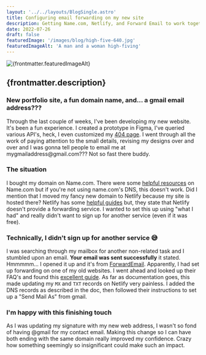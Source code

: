 ```yaml
---
layout: '../../layouts/BlogSingle.astro'
title: Configuring email forwarding on my new site
description: Getting Name.com, Netlify, and Forward Email to work together
date: 2022-07-26
draft: false
featuredImage: '/images/blog/high-five-640.jpg'
featuredImageAlt: 'A man and a woman high-fiving'
---
```


<img src={frontmatter.featuredImage} alt={frontmatter.featuredImageAlt} />

## {frontmatter.description}

### New portfolio site, a fun domain name, and... a gmail email address???

Through the last couple of weeks, I've been developing my new website. It's been a fun experience. I created a prototype in Figma, I've queried various API's, heck, I even customized my [404 page](/404). I went through all the work of paying attention to the small details, revising my designs over and over and I was gonna tell people to email me at mygmailaddress<span>@</span>gmail.com??? Not so fast there buddy.

### The situation

I bought my domain on Name.com. There were some [helpful resources](https://www.name.com/support/articles/205935517-adding-email-forwarding-to-a-non-name-com-email-account) on Name.com but if you're not using name.com's DNS, this doesn't work. Did I mention that I moved my fancy new domain to Netlify because my site is hosted there? Netlify has some [helpful guides](https://answers.netlify.com/t/support-guide-how-can-i-receive-emails-on-my-domain/178) but, they state that Netlify doesn't provide a forwarding service. I wanted to set this up using "what I had" and really didn't want to sign up for another service (even if it was free).

### Technically, I didn't sign up for another service 😅

I was searching through my mailbox for another non-related task and I stumbled upon an email. **Your email was sent successfully** it stated. Hmmmmm... I opened it up and it's from [ForwardEmail](https://forwardemail.net/). Apparently, I had set up forwarding on one of my old websites. I went ahead and looked up their FAQ's and found this [excellent guide](https://forwardemail.net/en/faq#table-dns-management-by-registrar). As far as documentation goes, this made updating my `MX` and `TXT` records on Netlify very painless. I added the DNS records as described in the doc, then followed their instructions to set up a "Send Mail As" from gmail.

### I'm happy with this finishing touch

As I was updating my signature with my new web address, I wasn't so fond of having @gmail for my contact email. Making this change so I can have both ending with the same domain really improved my confidence. Crazy how something seemingly so insignificant could make such an impact.
